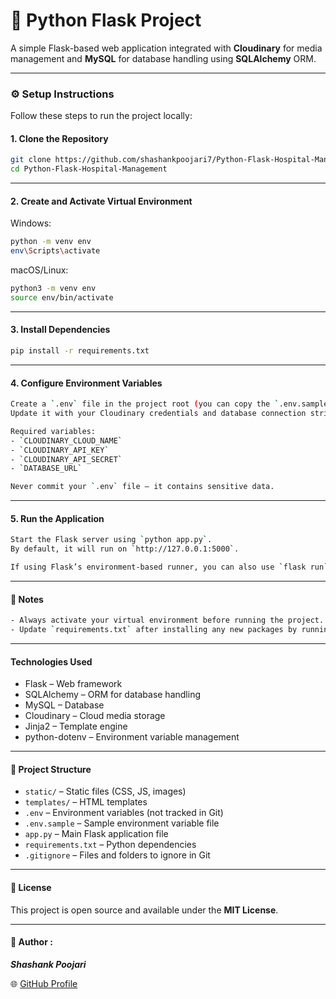 # 🐍 Python Flask Project

A simple Flask-based web application integrated with **Cloudinary** for media management and **MySQL** for database handling using **SQLAlchemy** ORM.

---

### ⚙️ Setup Instructions

Follow these steps to run the project locally:

#### 1. Clone the Repository

```bash
git clone https://github.com/shashankpoojari7/Python-Flask-Hospital-Management.git
cd Python-Flask-Hospital-Management
```
---
#### 2.  Create and Activate Virtual Environment

Windows:
```bash
python -m venv env
env\Scripts\activate
```

macOS/Linux:
```bash
python3 -m venv env
source env/bin/activate
```
---
#### 3. Install Dependencies

```bash
pip install -r requirements.txt
```
---
#### 4. Configure Environment Variables
```bash
Create a `.env` file in the project root (you can copy the `.env.sample` file).  
Update it with your Cloudinary credentials and database connection string.

Required variables:
- `CLOUDINARY_CLOUD_NAME`
- `CLOUDINARY_API_KEY`
- `CLOUDINARY_API_SECRET`
- `DATABASE_URL`

Never commit your `.env` file — it contains sensitive data.
```
---
#### 5. Run the Application
```bash
Start the Flask server using `python app.py`.  
By default, it will run on `http://127.0.0.1:5000`.

If using Flask’s environment-based runner, you can also use `flask run`.
```
---

#### 🧠 Notes
```bash
- Always activate your virtual environment before running the project.
- Update `requirements.txt` after installing any new packages by running `pip freeze > requirements.txt`.

````
---

#### Technologies Used

- Flask – Web framework  
- SQLAlchemy – ORM for database handling  
- MySQL – Database  
- Cloudinary – Cloud media storage  
- Jinja2 – Template engine  
- python-dotenv – Environment variable management

---

#### 📁 Project Structure

- `static/` – Static files (CSS, JS, images)
- `templates/` – HTML templates
- `.env` – Environment variables (not tracked in Git)
- `.env.sample` – Sample environment variable file
- `app.py` – Main Flask application file
- `requirements.txt` – Python dependencies
- `.gitignore` – Files and folders to ignore in Git

---

#### 📄 License

This project is open source and available under the **MIT License**.

---

#### 👤 Author : 
***Shashank Poojari*** 

🌐 [GitHub Profile](https://github.com/shashankpoojari7)
